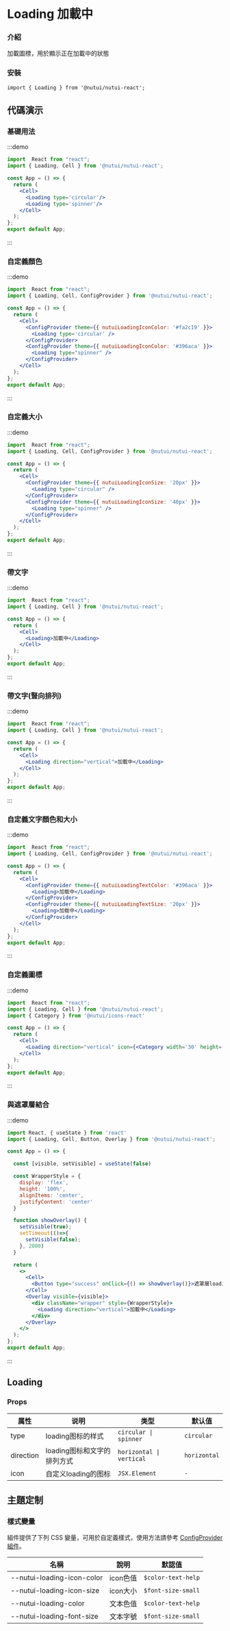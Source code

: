 # Loading 加載中

### 介紹

加載圖標，用於顯示正在加載中的狀態

### 安裝

```tsx
import { Loading } from '@nutui/nutui-react';
```

## 代碼演示

### 基礎用法

:::demo

```jsx
import  React from "react";
import { Loading, Cell } from '@nutui/nutui-react';

const App = () => {
  return (
    <Cell>
      <Loading type='circular'/>
      <Loading type='spinner'/>
    </Cell>
  );
};
export default App;
```

:::

### 自定義顏色

:::demo

```jsx
import  React from "react";
import { Loading, Cell, ConfigProvider } from '@nutui/nutui-react';

const App = () => {
  return (
    <Cell>
      <ConfigProvider theme={{ nutuiLoadingIconColor: '#fa2c19' }}>
        <Loading type='circular' />
      </ConfigProvider>
      <ConfigProvider theme={{ nutuiLoadingIconColor: '#396aca' }}>
        <Loading type="spinner" />
      </ConfigProvider>      
    </Cell>
  );
};
export default App;
```

:::

### 自定義大小

:::demo

```jsx
import  React from "react";
import { Loading, Cell, ConfigProvider } from '@nutui/nutui-react';

const App = () => {
  return (
    <Cell>
      <ConfigProvider theme={{ nutuiLoadingIconSize: '20px' }}>
        <Loading type="circular" />
      </ConfigProvider>
      <ConfigProvider theme={{ nutuiLoadingIconSize: '40px' }}>
        <Loading type="spinner" />
      </ConfigProvider>
    </Cell>
  );
};
export default App;
```

:::

### 帶文字

:::demo

```jsx
import  React from "react";
import { Loading, Cell } from '@nutui/nutui-react';

const App = () => {
  return (
    <Cell>
      <Loading>加載中</Loading>
    </Cell>
  );
};
export default App;
```

:::

### 帶文字(豎向排列)

:::demo

```jsx
import  React from "react";
import { Loading, Cell } from '@nutui/nutui-react';

const App = () => {
  return (
    <Cell>
      <Loading direction="vertical">加載中</Loading>
    </Cell>
  );
};
export default App;
```

:::

### 自定義文字顏色和大小

:::demo

```jsx
import  React from "react";
import { Loading, Cell, ConfigProvider } from '@nutui/nutui-react';

const App = () => {
  return (
    <Cell>
      <ConfigProvider theme={{ nutuiLoadingTextColor: '#396aca' }}>
        <Loading>加载中</Loading>
      </ConfigProvider>
      <ConfigProvider theme={{ nutuiLoadingTextSize: '20px' }}>
        <Loading>加载中</Loading>
      </ConfigProvider>
    </Cell>
  );
};
export default App;
```

:::

### 自定義圖標

:::demo

```jsx
import  React from "react";
import { Loading, Cell } from '@nutui/nutui-react';
import { Category } from '@nutui/icons-react'

const App = () => {
  return (
    <Cell>
      <Loading direction="vertical" icon={<Category width='30' height='30' color='red'/>}/>
    </Cell>
  );
};
export default App;
```

:::

### 與遮罩層結合

:::demo

```jsx
import React, { useState } from 'react'
import { Loading, Cell, Button, Overlay } from '@nutui/nutui-react';

const App = () => {

  const [visible, setVisible] = useState(false)

  const WrapperStyle = {
    display: 'flex',
    height: '100%',
    alignItems: 'center',
    justifyContent: 'center'
  }

  function showOverlay() {
    setVisible(true);
    setTimeout(()=>{
      setVisible(false);
    }, 2000)
  }  

  return (
    <>
      <Cell>
        <Button type="success" onClick={() => showOverlay()}>遮罩層loading(兩秒後關閉)</Button>
      </Cell>
      <Overlay visible={visible}>
        <div className="wrapper" style={WrapperStyle}>
          <Loading direction="vertical">加載中</Loading>
        </div>
      </Overlay>   
    </> 
  );
};
export default App;
```

:::

## Loading

### Props

| 属性 | 说明 | 类型 | 默认值 |
| --- | --- | --- | --- |
| type | loading图标的样式 | `circular \| spinner` | `circular` |
| direction | loading图标和文字的排列方式 | `horizontal \| vertical` | `horizontal` |
| icon | 自定义loading的图标 | `JSX.Element` | `-` |

## 主題定制

### 樣式變量

組件提供了下列 CSS 變量，可用於自定義樣式，使用方法請參考 [ConfigProvider 組件](#/zh-CN/component/configprovider)。

| 名稱 | 說明 | 默認值 |
| --- | --- | --- |
| \--nutui-loading-icon-color | icon色值 | `$color-text-help` |
| \--nutui-loading-icon-size | icon大小 | `$font-size-small` |
| \--nutui-loading-color | 文本色值 | `$color-text-help` |
| \--nutui-loading-font-size | 文本字號 | `$font-size-small` |